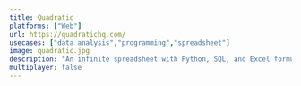 ```yaml
---
title: Quadratic
platforms: ["Web"]
url: https://quadratichq.com/
usecases: ["data analysis","programming","spreadsheet"]
image: quadratic.jpg
description: "An infinite spreadsheet with Python, SQL, and Excel formulas built-in."
multiplayer: false
---
```


